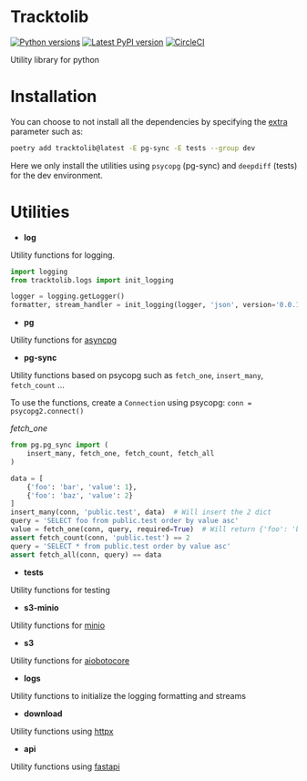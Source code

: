 # Tracktolib

[![Python versions](https://img.shields.io/pypi/pyversions/tracktolib)](https://pypi.python.org/pypi/tracktolib)
[![Latest PyPI version](https://img.shields.io/pypi/v/tracktolib?logo=pypi)](https://pypi.python.org/pypi/tracktolib)
[![CircleCI](https://circleci.com/gh/Tracktor/tracktolib/tree/master.svg?style=shield)](https://app.circleci.com/pipelines/github/Tracktor/tracktolib?branch=master)

Utility library for python

# Installation

You can choose to not install all the dependencies by specifying
the [extra](https://python-poetry.org/docs/cli/#options-4) parameter such as:

```bash
poetry add tracktolib@latest -E pg-sync -E tests --group dev 
```

Here we only install the utilities using `psycopg` (pg-sync) and `deepdiff` (tests) for the dev environment.

# Utilities

- **log**

Utility functions for logging.

```python
import logging
from tracktolib.logs import init_logging

logger = logging.getLogger()
formatter, stream_handler = init_logging(logger, 'json', version='0.0.1')
```

- **pg**

Utility functions for [asyncpg](https://github.com/MagicStack/asyncpg)

- **pg-sync**

Utility functions based on psycopg such as `fetch_one`, `insert_many`, `fetch_count` ...

To use the functions, create a `Connection` using psycopg: `conn = psycopg2.connect()`

*fetch_one*

```python
from pg.pg_sync import (
    insert_many, fetch_one, fetch_count, fetch_all
)

data = [
    {'foo': 'bar', 'value': 1},
    {'foo': 'baz', 'value': 2}
]
insert_many(conn, 'public.test', data)  # Will insert the 2 dict
query = 'SELECT foo from public.test order by value asc'
value = fetch_one(conn, query, required=True)  # Will return {'foo': 'bar'}, raise an error is not found
assert fetch_count(conn, 'public.test') == 2
query = 'SELECT * from public.test order by value asc'
assert fetch_all(conn, query) == data

```

- **tests**

Utility functions for testing

- **s3-minio**

Utility functions for [minio](https://min.io/docs/minio/linux/developers/python/API.html)

- **s3**

Utility functions for [aiobotocore](https://github.com/aio-libs/aiobotocore)

- **logs**

Utility functions to initialize the logging formatting and streams

- **download**

Utility functions using [httpx](https://www.python-httpx.org/)

- **api**

Utility functions using [fastapi](https://fastapi.tiangolo.com/)
